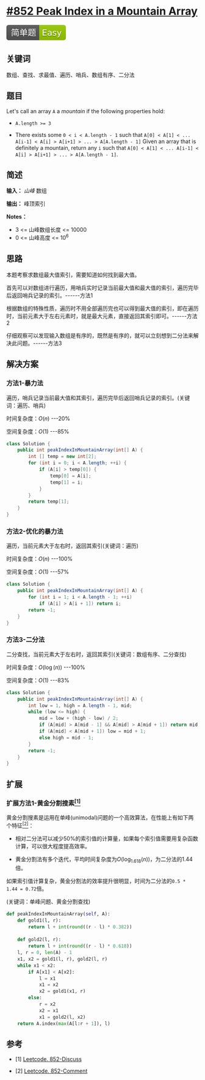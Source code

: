 # [#852 Peak Index in a Mountain Array](https://leetcode.com/problems/peak-index-in-a-mountain-array/)

![Easy](/figures/Easy.svg)

## 关键词

数组、查找、求最值、遍历、哨兵、数组有序、二分法

## 题目

Let's call an array `A` a _mountain_ if the following properties hold:

+ `A.length >= 3`

+ There exists some `0 < i < A.length - 1` such that `A[0] < A[1] < ... A[i-1] < A[i] > A[i+1] > ... > A[A.length - 1]`
Given an array that is definitely a mountain, return any `i` such that `A[0] < A[1] < ... A[i-1] < A[i] > A[i+1] > ... > A[A.length - 1]`.

## 简述

**输入：** _山峰_ 数组

**输出：** 峰顶索引

**Notes：**

+ 3 <= 山峰数组长度 <= 10000
+ 0 <= 山峰高度 <= $10^6$

## 思路

本题考察求数组最大值索引，需要知道如何找到最大值。

首先可以对数组进行遍历，用哨兵实时记录当前最大值和最大值的索引，遍历完毕后返回哨兵记录的索引。------方法1

根据数组的特殊性质，遍历时不用全部遍历完也可以得到最大值的索引，即在遍历时，当前元素大于左右元素时，就是最大元素，直接返回其索引即可。------方法2

仔细观察可以发现输入数组是有序的，既然是有序的，就可以立刻想到二分法来解决此问题。------方法3

## 解决方案

### 方法1-暴力法

遍历，哨兵记录当前最大值和其索引，遍历完毕后返回哨兵记录的索引。(关键词：遍历、哨兵)

时间复杂度：$O(n)$ ---20%

空间复杂度：$O(1)$ ---85%

``` java
class Solution {
    public int peakIndexInMountainArray(int[] A) {
        int [] temp = new int[2];
        for (int i = 0; i < A.length; ++i) {
            if (A[i] > temp[0]) {
                temp[0] = A[i];
                temp[1] = i;
            }
        }
        return temp[1];
    }
}
```

### 方法2-优化的暴力法

遍历，当前元素大于左右时，返回其索引(关键词：遍历)

时间复杂度：$O(n)$ ---100%

空间复杂度：$O(1)$ ---57%

``` java
class Solution {
    public int peakIndexInMountainArray(int[] A) {
        for (int i = 1; i < A.length - 1; ++i)
            if (A[i] > A[i + 1]) return i;
        return -1;
    }
}
```

### 方法3-二分法

二分查找，当前元素大于左右时，返回其索引(关键词：数组有序、二分查找)

时间复杂度：$O(\log(n))$ ---100%

空间复杂度：$O(1)$ ---83%

``` java
class Solution {
    public int peakIndexInMountainArray(int[] A) {
        int low = 1, high = A.length - 1, mid;
        while (low <= high) {
            mid = low + (high - low) / 2;
            if (A[mid] > A[mid - 1] && A[mid] > A[mid + 1]) return mid;
            if (A[mid] < A[mid + 1]) low = mid + 1;
            else high = mid - 1;
        }
        return -1;
    }
}
```

## 扩展

### 扩展方法1-黄金分割搜素[$^{[1]}$](#refer-anchor-1)

黄金分割搜素是运用在单峰(unimodal)问题的一个高效算法，在性能上有如下两个特征[$^{[2]}$](#refer-anchor-2)：

+ 相对二分法可以减少50%的索引值的计算量，如果每个索引值需要用复杂函数计算，可以很大程度提高效率。

+ 黄金分割法有多个迭代，平均时间复杂度为$O(\log_{1.618}(n))$，为二分法的1.44倍。

如果索引值计算复杂，黄金分割法的效率提升很明显，时间为二分法的`0.5 * 1.44 = 0.72`倍。

(关键词：单峰问题、黄金分割查找)

``` python
def peakIndexInMountainArray(self, A):
    def gold1(l, r):
        return l + int(round((r - l) * 0.382))

    def gold2(l, r):
        return l + int(round((r - l) * 0.618))
    l, r = 0, len(A) - 1
    x1, x2 = gold1(l, r), gold2(l, r)
    while x1 < x2:
        if A[x1] < A[x2]:
            l = x1
            x1 = x2
            x2 = gold1(x1, r)
        else:
            r = x2
            x2 = x1
            x1 = gold2(l, x2)
    return A.index(max(A[l:r + 1]), l)
```

## 参考

<div id="refer-anchor-1"></div>

+ [1] [Leetcode. 852-Discuss](https://leetcode.com/problems/peak-index-in-a-mountain-array/discuss/139848/C++JavaPython-Better-than-Binary-Search)

<div id="refer-anchor-2"></div>

+ [2] [Leetcode. 852-Comment](https://leetcode.com/problems/peak-index-in-a-mountain-array/discuss/139848/C++JavaPython-Better-than-Binary-Search/245390)